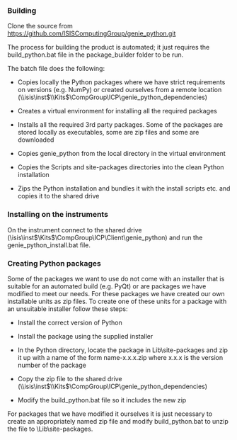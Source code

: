 ### Building

Clone the source from https://github.com/ISISComputingGroup/genie_python.git

The process for building the product is automated; it just requires the build_python.bat file in the package_builder folder to be run.

The batch file does the following:

* Copies locally the Python packages where we have strict requirements on versions (e.g. NumPy) or created ourselves from a remote location (\\\\isis\\inst$\\Kits$\\CompGroup\\ICP\\genie_python_dependencies)

* Creates a virtual environment for installing all the required packages

* Installs all the required 3rd party packages. Some of the packages are stored locally as executables, some are zip files and some are downloaded

* Copies genie_python from the local directory in the virtual environment

* Copies the Scripts and site-packages directories into the clean Python installation

* Zips the Python installation and bundles it with the install scripts etc. and copies it to the shared drive

### Installing on the instruments

On the instrument connect to the shared drive (\\isis\inst$\Kits$\CompGroup\ICP\Client\genie_python) and run the genie_python_install.bat file.

### Creating Python packages

Some of the packages we want to use do not come with an installer that is suitable for an automated build (e.g. PyQt) or are packages we have modified to meet our needs.
For these packages we have created our own installable units as zip files. To create one of these units for a package with an unsuitable installer follow these steps:

* Install the correct version of Python

* Install the package using the supplied installer

* In the Python directory, locate the package in Lib\\site-packages and zip it up with a name of the form name-x.x.x.zip where x.x.x is the version number of the package

* Copy the zip file to the shared drive (\\\\isis\\inst$\\Kits$\\CompGroup\\ICP\\genie_python_dependencies)

* Modify the build_python.bat file so it includes the new zip

For packages that we have modified it ourselves it is just necessary to create an appropriately named zip file and modify build_python.bat to unzip the file to \\Lib\\site-packages.
